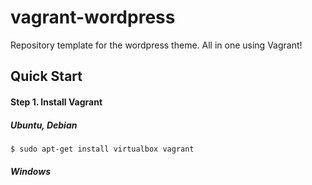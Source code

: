# vagrant-wordpress
Repository template for the wordpress theme. All in one using Vagrant!


## Quick Start

#### Step 1. Install Vagrant

##### Ubuntu, Debian

```bash
$ sudo apt-get install virtualbox vagrant 
```

##### Windows

